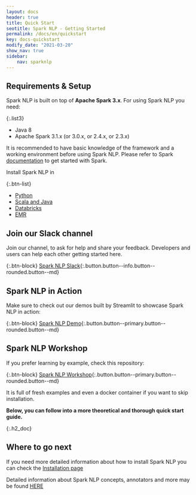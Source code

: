 ```yaml
---
layout: docs
header: true
title: Quick Start
seotitle: Spark NLP - Getting Started
permalink: /docs/en/quickstart
key: docs-quickstart
modify_date: "2021-03-20"
show_nav: true
sidebar:
    nav: sparknlp
---
```


<div class="main-docs" markdown="1">

<div class="block-box quickstart-box"><div class="left-box" markdown="1">

## Requirements & Setup

Spark NLP is built on top of **Apache Spark 3.x**. For using Spark NLP you need:

{:.list3}
* Java 8
* Apache Spark 3.1.x (or 3.0.x, or 2.4.x, or 2.3.x)

It is recommended to have basic knowledge of the framework and a working environment before using Spark NLP. 
Please refer to Spark [documentation](http://spark.apache.org/docs/latest/index.html) to get started with Spark.

</div><div class="right-box" markdown="1">

Install Spark NLP in

{:.btn-list}
* [Python](https://nlp.johnsnowlabs.com/docs/en/install#python)
* [Scala and Java](https://nlp.johnsnowlabs.com/docs/en/install#scala-and-java)
* [Databricks](https://nlp.johnsnowlabs.com/docs/en/install#databricks-support)
* [EMR](https://nlp.johnsnowlabs.com/docs/en/install#emr-support)
    
</div></div>

<div class="block-wrapper"><div class="block-box" markdown="1">

## Join our Slack channel

Join our channel, to ask for help and share your feedback. Developers and users can help each other getting started here.

{:.btn-block}
[Spark NLP Slack](https://join.slack.com/t/spark-nlp/shared_invite/zt-198dipu77-L3UWNe_AJ8xqDk0ivmih5Q){:.button.button--info.button--rounded.button--md}

</div><div class="block-box" markdown="1">

## Spark NLP in Action

Make sure to check out our demos built by Streamlit to showcase Spark NLP in action:

{:.btn-block}
[Spark NLP Demo](/demo){:.button.button--primary.button--rounded.button--md}

</div></div>

<div class="block-wrapper"><div class="block-box" markdown="1">

## Spark NLP Workshop

If you prefer learning by example, check this repository:

{:.btn-block}
[Spark NLP Workshop](https://github.com/JohnSnowLabs/spark-nlp-workshop){:.button.button--primary.button--rounded.button--md}

</div><div class="block-box" markdown="1">

It is full of fresh examples and even a docker container if you want to skip installation.

<b>Below, you can follow into a more theoretical and thorough quick start guide.</b>

</div></div>

<div class="go_next" markdown="1">

{:.h2_doc}
## Where to go next

If you need more detailed information about how to install Spark NLP you can check the [Installation page](install)

Detailed information about Spark NLP concepts, annotators and more may
be found [HERE](annotators)

</div>


</div>